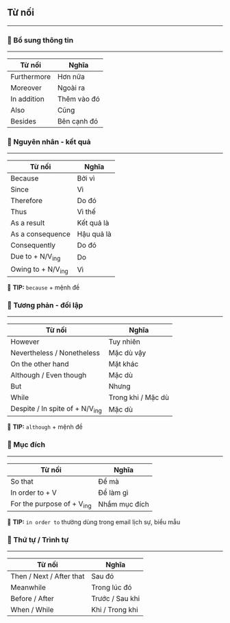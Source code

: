 ## Từ nối

---

### 📌 Bổ sung thông tin

---

| Từ nối      | Nghĩa       |
|-------------|-------------|
| Furthermore | Hơn nữa     |
| Moreover    | Ngoài ra    |
| In addition | Thêm vào đó |
| Also        | Cũng        |
| Besides     | Bên cạnh đó |

### 📌 Nguyên nhân - kết quả

---

| Từ nối                       | Nghĩa      |
|------------------------------|------------|
| Because                      | Bởi vì     |
| Since                        | Vì         |
| Therefore                    | Do đó      |
| Thus                         | Vì thế     |
| As a result                  | Kết quả là |
| As a consequence             | Hậu quả là |
| Consequently                 | Do đó      |
| Due to + N/V<sub>ing</sub>   | Do         |
| Owing to + N/V<sub>ing</sub> | Vì         |

🧠 **TIP:** `because` + mệnh đề

### 📌 Tương phản - đối lập

---

| Từ nối                                    | Nghĩa              |
|-------------------------------------------|--------------------|
| However                                   | Tuy nhiên          |
| Nevertheless / Nonetheless                | Mặc dù vậy         |
| On the other hand                         | Mặt khác           |
| Although / Even though                    | Mặc dù             |
| But                                       | Nhưng              |
| While                                     | Trong khi / Mặc dù |
| Despite / In spite of + N/V<sub>ing</sub> | Mặc dù             |

🧠 **TIP:** `although` + mệnh đề

### 📌 Mục đích

---

| Từ nối                               | Nghĩa         |
|--------------------------------------|---------------|
| So that                              | Để mà         |
| In order to + V                      | Để làm gì     |
| For the purpose of + V<sub>ing</sub> | Nhầm mục đích |

🧠 **TIP:** `in order to` thường dùng trong email lịch sự, biểu mẫu

### 📌 Thứ tự / Trình tự

---

| Từ nối                   | Nghĩa           |
|--------------------------|-----------------|
| Then / Next / After that | Sau đó          |
| Meanwhile                | Trong lúc đó    |
| Before / After           | Trước / Sau khi |
| When / While             | Khi / Trong khi |
